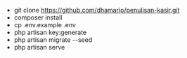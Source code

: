 - git clone https://github.com/dhamario/penulisan-kasir.git
- composer install
- cp .env.example .env
- php artisan key:generate
- php artisan migrate --seed
- php artisan serve
